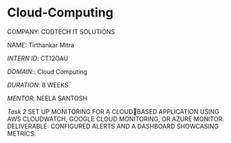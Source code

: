 # Cloud-Computing
COMPANY: CODTECH IT SOLUTIONS

NAME: Tirthankar Mitra 

*INTERN ID*: CT12OAU

*DOMAIN*:: Cloud Computing

*DURATION*: 8 WEEKS

*MENTOR*: NEELA SANTOSH

*Task 2* SET UP MONITORING FOR A CLOUDBASED APPLICATION USING AWS CLOUDWATCH, GOOGLE CLOUD MONITORING, OR AZURE MONITOR. 
DELIVERABLE: CONFIGURED ALERTS AND A DASHBOARD SHOWCASING METRICS.



